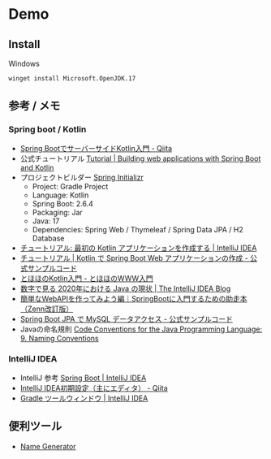 # Demo

## Install

Windows

```bat
winget install Microsoft.OpenJDK.17
```

## 参考 / メモ

### Spring boot / Kotlin

* [Spring BootでサーバーサイドKotlin入門 - Qiita](https://qiita.com/kawasaki_dev/items/1a188878eb6928880256)
* 公式チュートリアル [Tutorial | Building web applications with Spring Boot and Kotlin](https://spring.io/guides/tutorials/spring-boot-kotlin/)
* プロジェクトビルダー [Spring Initializr](https://start.spring.io/)
  * Project: Gradle Project
  * Language: Kotlin
  * Spring Boot: 2.6.4
  * Packaging: Jar
  * Java: 17
  * Dependencies: Spring Web / Thymeleaf / Spring Data JPA / H2 Database
* [チュートリアル: 最初の Kotlin アプリケーションを作成する | IntelliJ IDEA](https://pleiades.io/help/idea/create-your-first-kotlin-app.html)
* [チュートリアル | Kotlin で Spring Boot Web アプリケーションの作成 - 公式サンプルコード](https://spring.pleiades.io/guides/tutorials/spring-boot-kotlin/)
* [とほほのKotlin入門 - とほほのWWW入門](https://www.tohoho-web.com/ex/kotlin.html)
* [数字で見る 2020年における Java の現状 | The IntelliJ IDEA Blog](https://blog.jetbrains.com/ja/idea/2020/10/a-picture-of-java-in-2020-ja/)
* [簡単なWebAPIを作ってみよう編｜SpringBootに入門するための助走本（Zenn改訂版）](https://zenn.dev/sugaryo/books/spring-boot-run-up/viewer/api_controller)
* [Spring Boot JPA で MySQL データアクセス - 公式サンプルコード](https://spring.pleiades.io/guides/gs/accessing-data-mysql/)
* Javaの命名規則 [Code Conventions for the Java Programming Language: 9. Naming Conventions](https://www.oracle.com/java/technologies/javase/codeconventions-namingconventions.html)

### IntelliJ IDEA

* IntelliJ 参考 [Spring Boot | IntelliJ IDEA](https://pleiades.io/help/idea/spring-boot.html)
* [IntelliJ IDEA初期設定（主にエディタ） - Qiita](https://qiita.com/keitakn/items/5968b9eee4177c302481)
* [Gradle ツールウィンドウ | IntelliJ IDEA](https://pleiades.io/help/idea/jetgradle-tool-window.html)

## 便利ツール

* [Name Generator](https://www.name-generator.org.uk/)
